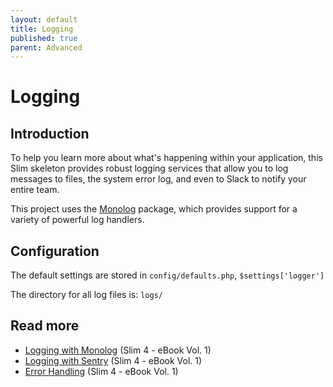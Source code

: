 ```yaml
---
layout: default
title: Logging
published: true
parent: Advanced
---
```


# Logging

## Introduction

To help you learn more about what's happening within your application, 
this Slim skeleton provides robust logging services that allow you to log messages to files, 
the system error log, and even to Slack to notify your entire team.

This project uses the [Monolog](https://seldaek.github.io/monolog/) package,
which provides support for a variety of powerful log handlers.

## Configuration

The default settings are stored in `config/defaults.php`, `$settings['logger']`

The directory for all log files is: `logs/`

## Read more

* [Logging with Monolog](https://ko-fi.com/s/5f182b4b22) (Slim 4 - eBook Vol. 1)
* [Logging with Sentry](https://ko-fi.com/s/5f182b4b22) (Slim 4 - eBook Vol. 1)
* [Error Handling](https://ko-fi.com/s/5f182b4b22) (Slim 4 - eBook Vol. 1)



